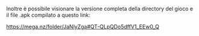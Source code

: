 Inoltre è possibile visionare la versione completa della directory del gioco e il file .apk compilato a questo link:

https://mega.nz/folder/JaNlyZga#QT-QLpQDo5dffV1_EEw0_Q
